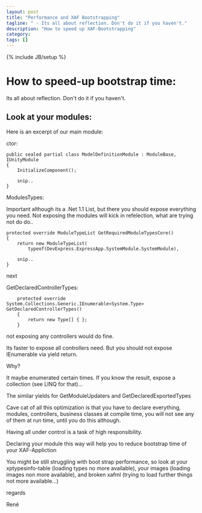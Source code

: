 ```yaml
---
layout: post
title: "Performance and XAF Bootstrapping"
tagline: " - Its all about reflection. Don't do it if you haven't."
description: "How to speed up XAF-Bootstrapping"
category: 
tags: []
---
```

{% include JB/setup %}
# How to speed-up bootstrap time: #

Its all about reflection. Don't do it if you haven't.

## Look at your modules:


Here is an excerpt of our main module:

ctor:

    public sealed partial class ModelDefinitionModule : ModuleBase, IUnityModule
    {
    	InitializeComponent();
    
    	snip..
    }


ModulesTypes:

Important although its a .Net 1.1 List, but there you should expose everything you need.
Not exposing the modules will kick in refelection, what are trying not do do..

    protected override ModuleTypeList GetRequiredModuleTypesCore()
    {
        return new ModuleTypeList(
            typeof(DevExpress.ExpressApp.SystemModule.SystemModule),

		snip..
    }

next 

GetDeclaredControllerTypes:

        protected override System.Collections.Generic.IEnumerable<System.Type> GetDeclaredControllerTypes()
        {
            return new Type[] { };
        }

not exposing any controllers would do fine.

Its faster to expose all controllers need.
But you should not expose IEnumerable via yield return.

Why?

It maybe enumerated certain times. If you know the result, expose a collection (see LINQ for that)...

The similar yields for GetModuleUpdaters
and
GetDeclaredExportedTypes

Cave cat of all this optimization is that you have to declare everything, modules, controllers, business classes at compile time, you will not see any of them at run time, until you do this although.

Having all under control is a task of high responsibility.

Declaring your module this way will help you to reduce bootstrap time of your XAF-Appliction

You might be still struggling with boot strap performance, so look at your xptypesinfo-table (loading types no more available), your images (loading images non more available), and broken xafml (trying to load further things not more available...)

regards

René